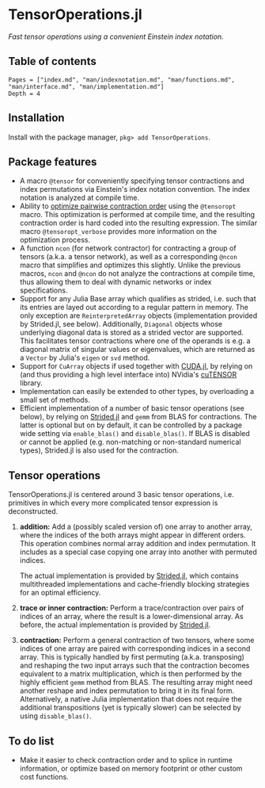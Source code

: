 # TensorOperations.jl

*Fast tensor operations using a convenient Einstein index notation.*

## Table of contents

```@contents
Pages = ["index.md", "man/indexnotation.md", "man/functions.md", "man/interface.md", "man/implementation.md"]
Depth = 4
```

## Installation

Install with the package manager, `pkg> add TensorOperations`.

## Package features

  - A macro `@tensor` for conveniently specifying tensor contractions and index permutations
    via Einstein's index notation convention. The index notation is analyzed at compile time.
  - Ability to
    [optimize pairwise contraction order](https://doi.org/10.1103/PhysRevE.90.033315)
    using the `@tensoropt` macro. This optimization is performed at compile time, and the resulting contraction order is hard coded into the resulting expression. The similar macro `@tensoropt_verbose` provides more information on the optimization process.
  - A function `ncon` (for network contractor) for contracting a group of
    tensors (a.k.a. a tensor network), as well as a corresponding `@ncon` macro that
    simplifies and optimizes this slightly. Unlike the previous macros, `ncon` and `@ncon`
    do not analyze the contractions at compile time, thus allowing them to deal with
    dynamic networks or index specifications.
  - Support for any Julia Base array which qualifies as strided, i.e. such that its entries
    are layed out according to a regular pattern in memory. The only exception are
    `ReinterpretedArray` objects (implementation provided by Strided.jl, see below).
    Additionally, `Diagonal` objects whose underlying diagonal data is stored as a strided
    vector are supported. This facilitates tensor contractions where one of the operands is
    e.g. a diagonal matrix of singular values or eigenvalues, which are returned as a
    `Vector` by Julia's `eigen` or `svd` method.
  - Support for `CuArray` objects if used together with [CUDA.jl](https://github.com/JuliaGPU/CUDA.jl), by relying
    on (and thus providing a high level interface into) NVidia's
    [cuTENSOR](https://developer.nvidia.com/cutensor) library.
  - Implementation can easily be extended to other types, by overloading a small set of
    methods.
  - Efficient implementation of a number of basic tensor operations (see below), by relying
    on [Strided.jl](https://github.com/Jutho/Strided.jl) and `gemm` from BLAS for
    contractions. The latter is optional but on by default, it can be controlled by a
    package wide setting via `enable_blas()` and `disable_blas()`. If BLAS is disabled or
    cannot be applied (e.g. non-matching or non-standard numerical types), Strided.jl is
    also used for the contraction.

## Tensor operations

TensorOperations.jl is centered around 3 basic tensor operations, i.e. primitives in which
every more complicated tensor expression is deconstructed.

 1. **addition:** Add a (possibly scaled version of) one array to another array, where the
    indices of the both arrays might appear in different orders. This operation combines
    normal array addition and index permutation. It includes as a special case copying one
    array into another with permuted indices.
    
    The actual implementation is provided by [Strided.jl](https://github.com/Jutho/Strided.jl),
    which contains multithreaded implementations and cache-friendly blocking
    strategies for an optimal efficiency.

 2. **trace or inner contraction:** Perform a trace/contraction over pairs of indices of an
    array, where the result is a lower-dimensional array. As before, the actual
    implementation is provided by [Strided.jl](https://github.com/Jutho/Strided.jl).
 3. **contraction:** Perform a general contraction of two tensors, where some indices of
    one array are paired with corresponding indices in a second array. This is typically
    handled by first permuting (a.k.a. transposing) and reshaping the two input arrays such
    that the contraction becomes equivalent to a matrix multiplication, which is then
    performed by the highly efficient `gemm` method from BLAS. The resulting array might
    need another reshape and index permutation to bring it in its final form.
    Alternatively, a native Julia implementation that does not require the additional
    transpositions (yet is typically slower) can be selected by using `disable_blas()`.

## To do list

  - Make it easier to check contraction order and to splice in runtime information, or
    optimize based on memory footprint or other custom cost functions.
